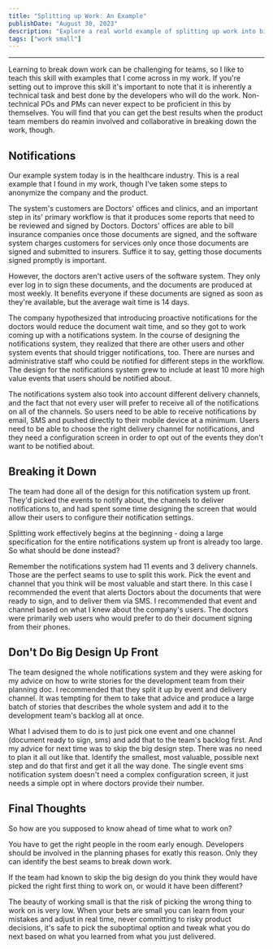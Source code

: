 ```yaml
---
title: "Splitting up Work: An Example"
publishDate: "August 30, 2023"
description: "Explore a real world example of splitting up work into bits. I take a proposal for adding notifications and break it down."
tags: ["work small"]
---
```


---

Learning to break down work can be challenging for teams, so I like to teach this skill with examples that I come across in my work. If you're setting out to improve this skill it's important to note that it is inherently a technical task and best done by the developers who will do the work. Non-technical POs and PMs can never expect to be proficient in this by themselves. You will find that you can get the best results when the product team members do reamin involved and collaborative in breaking down the work, though.

## Notifications

Our example system today is in the healthcare industry. This is a real example that I found in my work, though I've taken some steps to anonymize the company and the product.

The system's customers are Doctors' offices and clinics, and an important step in its' primary workflow is that it produces some reports that need to be reviewed and signed by Doctors. Doctors' offices are able to bill insurance companies once those documents are signed, and the software system charges customers for services only once those documents are signed and submitted to insurers. Suffice it to say, getting those documents signed promptly is important.

However, the doctors aren't active users of the software system. They only ever log in to sign these documents, and the documents are produced at most weekly. It benefits everyone if these documents are signed as soon as they're available, but the average wait time is 14 days.

The company hypothesized that introducing proactive notifications for the doctors would reduce the document wait time, and so they got to work coming up with a notifications system. In the course of designing the notifications system, they realized that there are other users and other system events that should trigger notifications, too. There are nurses and administrative staff who could be notified for different steps in the workflow. The design for the notifications system grew to include at least 10 more high value events that users should be notified about.

The notifications system also took into account different delivery channels, and the fact that not every user will prefer to receive all of the notifications on all of the channels. So users need to be able to receive notifications by email, SMS and pushed directly to their mobile device at a minimum. Users need to be able to choose the right delivery channel for notifications, and they need a configuration screen in order to opt out of the events they don't want to be notified about.

## Breaking it Down

The team had done all of the design for this notification system up front. They'd picked the events to notify about, the channels to deliver notifications to, and had spent some time designing the screen that would allow their users to configure their notification settings.

Splitting work effectively begins at the beginning - doing a large specification for the entire notifications system up front is already too large. So what should be done instead?

Remember the notifications system had 11 events and 3 delivery channels. Those are the perfect seams to use to split this work. Pick the event and channel that you think will be most valuable and start there. In this case I recommended the event that alerts Doctors about the documents that were ready to sign, and to deliver them via SMS. I recommended that event and channel based on what I knew about the company's users. The doctors were primarily web users who would prefer to do their document signing from their phones.

## Don't Do Big Design Up Front

The team designed the whole notifications system and they were asking for my advice on how to write stories for the development team from their planning doc. I recommended that they split it up by event and delivery channel. It was tempting for them to take that advice and produce a large batch of stories that describes the whole system and add it to the development team's backlog all at once.

What I advised them to do is to just pick one event and one channel (document ready to sign, sms) and add that to the team's backlog first. And my advice for next time was to skip the big design step. There was no need to plan it all out like that. Identify the smallest, most valuable, possible next step and do that first and get it all the way done. The single event sms notification system doesn't need a complex configuration screen, it just needs a simple opt in where doctors provide their number.

## Final Thoughts

So how are you supposed to know ahead of time what to work on?

You have to get the right people in the room early enough. Developers should be involved in the planning phases for exatly this reason. Only they can identify the best seams to break down work.

If the team had known to skip the big design do you think they would have picked the right first thing to work on, or would it have been different?

The beauty of working small is that the risk of picking the wrong thing to work on is very low. When your bets are small you can learn from your mistakes and adjust in real time, never committing to risky product decisions, it's safe to pick the suboptimal option and tweak what you do next based on what you learned from what you just delivered.
